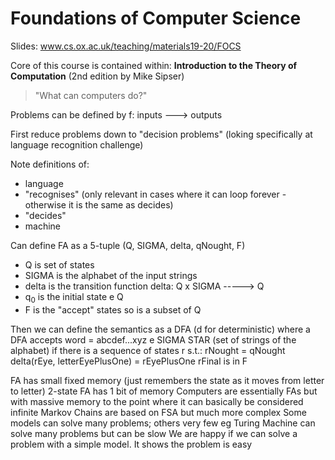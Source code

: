 # Foundations of Computer Science

Slides: www.cs.ox.ac.uk/teaching/materials19-20/FOCS

Core of this course is contained within: **Introduction to the Theory of Computation** (2nd edition by Mike Sipser)

>"What can computers do?"

Problems can be defined by f: inputs ---> outputs

First reduce problems down to "decision problems" (loking specifically at language recognition challenge)

Note definitions of:
* language 
* "recognises" (only relevant in cases where it can loop forever - otherwise it is the same as decides)
* "decides"
* machine

Can define FA as a 5-tuple (Q, SIGMA, delta, qNought, F)

* Q is set of states
* SIGMA is the alphabet of the input strings
* delta is the transition function delta: Q x SIGMA -----> Q
* q<sub>0</sub> is the initial state e  Q
* F is the "accept" states so is a subset of Q 

Then we can define the semantics as a DFA (d for deterministic)
where a DFA accepts word = abcdef...xyz e SIGMA STAR (set of strings of the alphabet)
if there is a sequence of states r s.t.:
rNought = qNought
delta(rEye, letterEyePlusOne) = rEyePlusOne
rFinal is in F

FA has small fixed memory (just remembers the state as it moves from letter to letter)
2-state FA has 1 bit of memory
Computers are essentially FAs but with massive memory to the point where it can basically be considered infinite
Markov Chains are based on FSA but much more complex
Some models can solve many problems; others very few
eg Turing Machine can solve many problems but can be slow
We are happy if we can solve a problem with a simple model. It shows the problem is easy